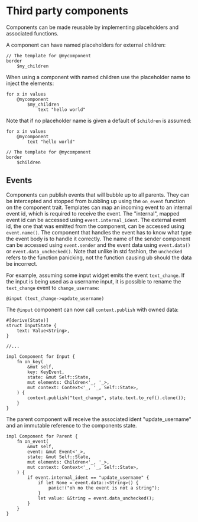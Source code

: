 # Third party components

Components can be made reusable by implementing placeholders and associated
functions.

A component can have named placeholders for external children:

```
// The template for @mycomponent
border
    $my_children
```

When using a component with named children use the placeholder name
to inject the elements:

```
for x in values
    @mycomponent
        $my_children
            text "hello world"
```

Note that if no placeholder name is given a default of `$children` is assumed:

```
for x in values
    @mycomponent
        text "hello world"
```

```
// The template for @mycomponent
border
    $children
```

## Events

Components can publish events that will bubble up to all parents. They can be intercepted and stopped from bubbling up using the `on_event` function on the component trait.
Templates can map an incoming event to an internal event id, which is required to receive the event.
The "internal", mapped event id can be accessed using `event.internal_ident`. The external event id, the one that was emitted from the component, can be accessed using `event.name()`.
The component that handles the event has to know what type the event body is to handle it correctly.
The name of the sender component can be accessed using `event.sender` and the event data using `event.data()` or `event.data_unchecked()`.
Note that unlike in std fashion, the `unchecked` refers to the function panicking, not the function causing ub should the data be incorrect.

For example, assuming some input widget emits the event `text_change`. If the input is being used as a username input, it is possible to rename the `text_change` event to `change_username`:

```
@input (text_change->update_username)
```

The `@input` component can now call `context.publish` with owned data:

```rust,ignore
#[derive(State)]
struct InputState {
    text: Value<String>,
}

//...

impl Component for Input {
    fn on_key(
        &mut self,
        key: KeyEvent,
        state: &mut Self::State,
        mut elements: Children<'_, '_>,
        mut context: Context<'_, '_, Self::State>,
    ) {
        context.publish("text_change", state.text.to_ref().clone());
    }
}
```

The parent component will receive the associated ident "update_username" and 
an immutable reference to the components state.

```rust,ignore
impl Component for Parent {
    fn on_event(
        &mut self,
        event: &mut Event<'_>,
        state: &mut Self::State,
        mut elements: Children<'_, '_>,
        mut context: Context<'_, '_, Self::State>,
    ) {
        if event.internal_ident == "update_username" {
            if let None = event.data::<String>() {
                panic!("oh no the event is not a string");
            }
            let value: &String = event.data_unchecked();
        }
    }
}
```
